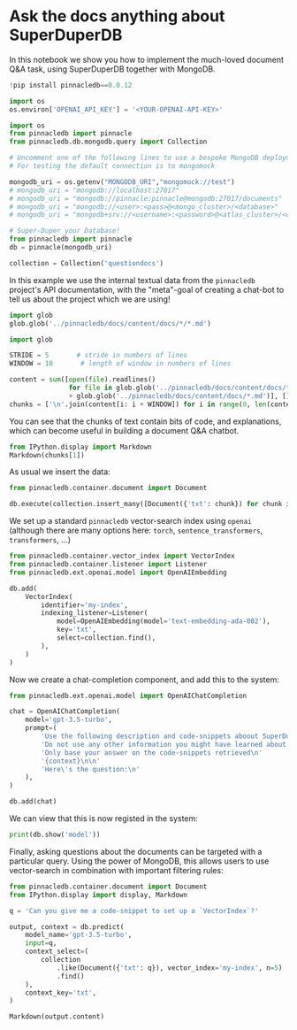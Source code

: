 # Ask the docs anything about SuperDuperDB

In this notebook we show you how to implement the much-loved document Q&A task, using SuperDuperDB
together with MongoDB.


```python
!pip install pinnacledb==0.0.12
```


```python
import os
os.environ['OPENAI_API_KEY'] = '<YOUR-OPENAI-API-KEY>'
```


```python
import os
from pinnacledb import pinnacle
from pinnacledb.db.mongodb.query import Collection

# Uncomment one of the following lines to use a bespoke MongoDB deployment
# For testing the default connection is to mongomock

mongodb_uri = os.getenv("MONGODB_URI","mongomock://test")
# mongodb_uri = "mongodb://localhost:27017"
# mongodb_uri = "mongodb://pinnacle:pinnacle@mongodb:27017/documents"
# mongodb_uri = "mongodb://<user>:<pass>@<mongo_cluster>/<database>"
# mongodb_uri = "mongodb+srv://<username>:<password>@<atlas_cluster>/<database>"

# Super-Duper your Database!
from pinnacledb import pinnacle
db = pinnacle(mongodb_uri)

collection = Collection('questiondocs')
```

In this example we use the internal textual data from the `pinnacledb` project's API documentation, with the "meta"-goal of 
creating a chat-bot to tell us about the project which we are using!


```python
import glob
glob.glob('../pinnacledb/docs/content/docs/*/*.md')
```


```python
import glob

STRIDE = 5       # stride in numbers of lines
WINDOW = 10       # length of window in numbers of lines

content = sum([open(file).readlines() 
               for file in glob.glob('../pinnacledb/docs/content/docs/*/*.md') 
               + glob.glob('../pinnacledb/docs/content/docs/*.md')], [])
chunks = ['\n'.join(content[i: i + WINDOW]) for i in range(0, len(content), STRIDE)]
```

You can see that the chunks of text contain bits of code, and explanations, 
which can become useful in building a document Q&A chatbot.


```python
from IPython.display import Markdown
Markdown(chunks[1])
```

As usual we insert the data:


```python
from pinnacledb.container.document import Document

db.execute(collection.insert_many([Document({'txt': chunk}) for chunk in chunks]))
```

We set up a standard `pinnacledb` vector-search index using `openai` (although there are many options
here: `torch`, `sentence_transformers`, `transformers`, ...)


```python
from pinnacledb.container.vector_index import VectorIndex
from pinnacledb.container.listener import Listener
from pinnacledb.ext.openai.model import OpenAIEmbedding

db.add(
    VectorIndex(
        identifier='my-index',
        indexing_listener=Listener(
            model=OpenAIEmbedding(model='text-embedding-ada-002'),
            key='txt',
            select=collection.find(),
        ),
    )
)
```

Now we create a chat-completion component, and add this to the system:


```python
from pinnacledb.ext.openai.model import OpenAIChatCompletion

chat = OpenAIChatCompletion(
    model='gpt-3.5-turbo',
    prompt=(
        'Use the following description and code-snippets aboout SuperDuperDB to answer this question about SuperDuperDB\n'
        'Do not use any other information you might have learned about other python packages\n'
        'Only base your answer on the code-snippets retrieved\n'
        '{context}\n\n'
        'Here\'s the question:\n'
    ),
)

db.add(chat)
```

We can view that this is now registed in the system:


```python
print(db.show('model'))
```

Finally, asking questions about the documents can be targeted with a particular query.
Using the power of MongoDB, this allows users to use vector-search in combination with
important filtering rules:


```python
from pinnacledb.container.document import Document
from IPython.display import display, Markdown

q = 'Can you give me a code-snippet to set up a `VectorIndex`?'

output, context = db.predict(
    model_name='gpt-3.5-turbo',
    input=q,
    context_select=(
        collection
            .like(Document({'txt': q}), vector_index='my-index', n=5)
            .find()
    ),
    context_key='txt',
)

Markdown(output.content)
```
